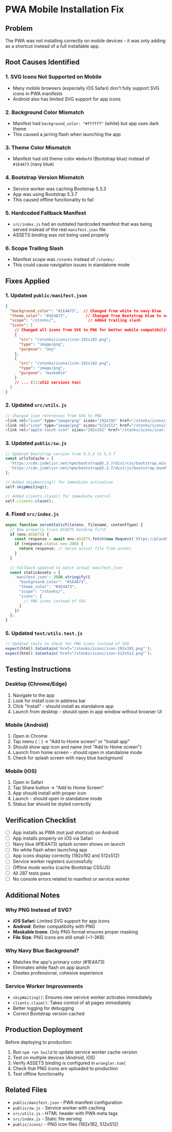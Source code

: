 # PWA Mobile Installation Fix

## Problem
The PWA was not installing correctly on mobile devices - it was only adding as a shortcut instead of a full installable app.

## Root Causes Identified

### 1. **SVG Icons Not Supported on Mobile**
- Many mobile browsers (especially iOS Safari) don't fully support SVG icons in PWA manifests
- Android also has limited SVG support for app icons

### 2. **Background Color Mismatch**
- Manifest had `background_color: "#ffffff"` (white) but app uses dark theme
- This caused a jarring flash when launching the app

### 3. **Theme Color Mismatch**
- Manifest had old theme color `#0d6efd` (Bootstrap blue) instead of `#1E4A73` (navy blue)

### 4. **Bootstrap Version Mismatch**
- Service worker was caching Bootstrap 5.3.3
- App was using Bootstrap 5.3.7
- This caused offline functionality to fail

### 5. **Hardcoded Fallback Manifest**
- `src/index.js` had an outdated hardcoded manifest that was being served instead of the real `manifest.json` file
- ASSETS binding was not being used properly

### 6. **Scope Trailing Slash**
- Manifest scope was `/stonks` instead of `/stonks/`
- This could cause navigation issues in standalone mode

## Fixes Applied

### 1. Updated `public/manifest.json`
```json
{
  "background_color": "#1E4A73",  // Changed from white to navy blue
  "theme_color": "#1E4A73",        // Changed from Bootstrap blue to navy
  "scope": "/stonks/",              // Added trailing slash
  "icons": [
    // Changed all icons from SVG to PNG for better mobile compatibility
    {
      "src": "/stonks/icons/icon-192x192.png",
      "type": "image/png",
      "purpose": "any"
    },
    {
      "src": "/stonks/icons/icon-192x192.png",
      "type": "image/png",
      "purpose": "maskable"
    }
    // ... (512x512 versions too)
  ]
}
```

### 2. Updated `src/utils.js`
```javascript
// Changed icon references from SVG to PNG
<link rel="icon" type="image/png" sizes="192x192" href="/stonks/icons/icon-192x192.png">
<link rel="icon" type="image/png" sizes="512x512" href="/stonks/icons/icon-512x512.png">
<link rel="apple-touch-icon" sizes="192x192" href="/stonks/icons/icon-192x192.png">
```

### 3. Updated `public/sw.js`
```javascript
// Updated Bootstrap version from 5.3.3 to 5.3.7
const urlsToCache = [
  'https://cdn.jsdelivr.net/npm/bootstrap@5.3.7/dist/css/bootstrap.min.css',
  'https://cdn.jsdelivr.net/npm/bootstrap@5.3.7/dist/js/bootstrap.bundle.min.js'
];

// Added skipWaiting() for immediate activation
self.skipWaiting();

// Added clients.claim() for immediate control
self.clients.claim();
```

### 4. Fixed `src/index.js`
```javascript
async function serveStaticFile(env, filename, contentType) {
  // Now properly tries ASSETS binding first
  if (env.ASSETS) {
    const response = await env.ASSETS.fetch(new Request(`https://placeholder/${filename}`));
    if (response.status === 200) {
      return response; // Serve actual file from assets
    }
  }
  
  // Fallback updated to match actual manifest.json
  const staticAssets = {
    'manifest.json': JSON.stringify({
      "background_color": "#1E4A73",
      "theme_color": "#1E4A73",
      "scope": "/stonks/",
      "icons": [
        // PNG icons instead of SVG
      ]
    })
  };
}
```

### 5. Updated `test/utils.test.js`
```javascript
// Updated tests to check for PNG icons instead of SVG
expect(html).toContain('href="/stonks/icons/icon-192x192.png"');
expect(html).toContain('href="/stonks/icons/icon-512x512.png"');
```

## Testing Instructions

### Desktop (Chrome/Edge)
1. Navigate to the app
2. Look for install icon in address bar
3. Click "Install" - should install as standalone app
4. Launch from desktop - should open in app window without browser UI

### Mobile (Android)
1. Open in Chrome
2. Tap menu (⋮) → "Add to Home screen" or "Install app"
3. Should show app icon and name (not "Add to Home screen")
4. Launch from home screen - should open in standalone mode
5. Check for splash screen with navy blue background

### Mobile (iOS)
1. Open in Safari
2. Tap Share button → "Add to Home Screen"
3. App should install with proper icon
4. Launch - should open in standalone mode
5. Status bar should be styled correctly

## Verification Checklist

- [ ] App installs as PWA (not just shortcut) on Android
- [ ] App installs properly on iOS via Safari
- [ ] Navy blue (#1E4A73) splash screen shows on launch
- [ ] No white flash when launching app
- [ ] App icons display correctly (192x192 and 512x512)
- [ ] Service worker registers successfully
- [ ] Offline mode works (cache Bootstrap CSS/JS)
- [ ] All 287 tests pass
- [ ] No console errors related to manifest or service worker

## Additional Notes

### Why PNG Instead of SVG?
- **iOS Safari**: Limited SVG support for app icons
- **Android**: Better compatibility with PNG
- **Maskable Icons**: Only PNG format ensures proper masking
- **File Size**: PNG icons are still small (~1-3KB)

### Why Navy Blue Background?
- Matches the app's primary color (#1E4A73)
- Eliminates white flash on app launch
- Creates professional, cohesive experience

### Service Worker Improvements
- `skipWaiting()`: Ensures new service worker activates immediately
- `clients.claim()`: Takes control of all pages immediately
- Better logging for debugging
- Correct Bootstrap version cached

## Production Deployment

Before deploying to production:
1. Run `npm run build` to update service worker cache version
2. Test on multiple devices (Android, iOS)
3. Verify ASSETS binding is configured in `wrangler.toml`
4. Check that PNG icons are uploaded to production
5. Test offline functionality

## Related Files
- `public/manifest.json` - PWA manifest configuration
- `public/sw.js` - Service worker with caching
- `src/utils.js` - HTML header with PWA meta tags
- `src/index.js` - Static file serving
- `public/icons/` - PNG icon files (192x192, 512x512)

